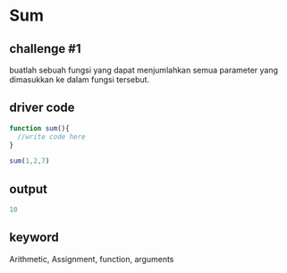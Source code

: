 # Sum

## challenge #1
buatlah sebuah fungsi yang dapat menjumlahkan semua parameter yang dimasukkan ke dalam fungsi tersebut.

## driver code
```javascript
function sum(){
  //write code here
}

sum(1,2,7)
```

## output
```javascript
10
```

## keyword
Arithmetic, Assignment, function, arguments
